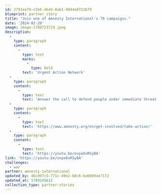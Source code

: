 ```yaml
---
id: 2791eef9-c5b6-4bd4-8ab1-9044a8721679
blueprint: partner_story
title: "Join one of Amnesty International's 70 campaigns."
date: '2024-02-20'
image: image-1708723719.jpeg
description:
  -
    type: paragraph
    content:
      -
        type: text
        marks:
          -
            type: bold
        text: 'Urgent Action Network'
  -
    type: paragraph
    content:
      -
        type: text
        text: 'Answer the call to defend people under immediate threat of grave human rights abuse. Review their 70 campaigns worldwide and watch the Urgent Action Video:'
  -
    type: paragraph
    content:
      -
        type: text
        text: 'https://www.amnesty.org/en/get-involved/take-action/'
  -
    type: paragraph
    content:
      -
        type: text
        text: 'https://youtu.be/ovpa6vRSyBA'
link: 'https://youtu.be/ovpa6vRSyBA'
challenges:
  - war
partner: amnesty-international
updated_by: 46c097c5-771c-49e2-b8c6-ba6009ae7172
updated_at: 1709145612
collection_type: partner-stories
---
```

